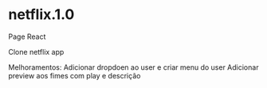 # netflix.1.0
Page React

Clone netflix app

Melhoramentos:
Adicionar dropdoen ao user e criar menu do user
Adicionar preview aos fimes com play e descrição
